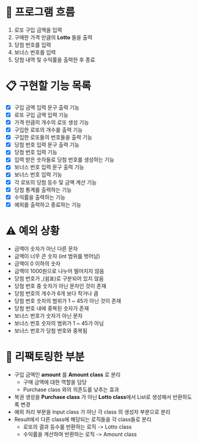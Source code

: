 # 🌊 프로그램 흐름
1. 로또 구입 금액을 입력
2. 구매한 가격 만큼의 **Lotto** 들을 출력
3. 당첨 번호를 입력
4. 보너스 번호를 입력
5. 당첨 내역 및 수익률을 출력한 후 종료

# 📋 구현할 기능 목록 
- [X] 구입 금액 입력 문구 출력 기능
- [X] 로또 구입 금액 입력 기능
- [X] 가격 만큼의 개수의 로또 생성 기능
- [X] 구입한 로또의 개수를 출력 기능
- [X] 구입한 로또들의 번호들을 출력 기능
- [X] 당첨 번호 입력 문구 출력 기능
- [X] 당첨 번호 입력 기능
- [X] 입력 받은 숫자들로 당첨 번호를 생성하는 기능
- [X] 보너스 번호 입력 문구 출력 기능
- [X] 보너스 번호 입력 기능
- [X] 각 로또의 당첨 등수 및 금액 계산 기능
- [X] 당첨 통계를 출력하는 기능
- [X] 수익률을 출력하는 기능
- [X] 예외를 출력하고 종료하는 기능

# ⚠️ 예외 상황
- 금액이 숫자가 아닌 다른 문자
- 금액이 너무 큰 숫자 (int 범위를 벗어남)
- 금액이 0 이하의 숫자
- 금액이 1000원으로 나누어 떨어지지 않음
- 당첨 번호가 ,(쉼표)로 구분되어 있지 않음
- 당첨 번호 중 숫자가 아닌 문자인 것이 존재
- 당첨 번호의 개수가 6개 보다 작거나 큼
- 당첨 번호 숫자의 범위가 1 ~ 45가 아닌 것이 존재
- 당첨 번호 내에 중복된 숫자가 존재
- 보너스 번호가 숫자가 아닌 문자
- 보너스 번호 숫자의 범위가 1 ~ 45가 아님
- 보너스 번호가 당첨 번호와 중복됨

# 🔧 리팩토링한 부분
- 구입 금액인 **amount** 를 **Amount class** 로 분리
    - 구매 금액에 대한 역할을 담당
    - Purchase class 와의 의존도를 낮추는 효과
- 복권 생성을 **Purchase class** 가 아닌 **Lotto class**에서 List로 생성해서 반환하도록 변경
- 예외 처리 부분을 Input class 가 아닌 각 class 의 생성자 부분으로 분리
- Result에서 다른 class에 해당되는 로직들을 각 class들로 분리
  - 로또의 결과 등수를 반환하는 로직 -> Lotto class
  - 수익률을 계산하여 반환하는 로직 -> Amount class